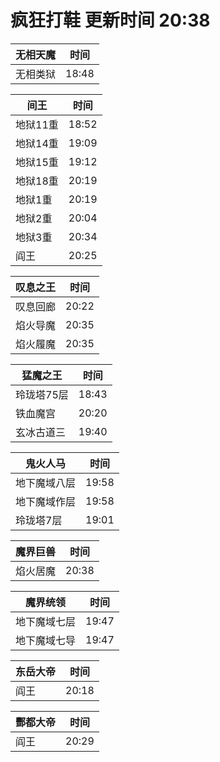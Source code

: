 # 疯狂打鞋 更新时间 20:38

| 无相天魔   | 时间    |
|--------|-------|
| 无相类狱 | 18:48 |

| 间王   | 时间    |
|--------|-------|
| 地狱11重 | 18:52 |
| 地狱14重 | 19:09 |
| 地狱15重 | 19:12 |
| 地狱18重 | 20:19 |
| 地狱1重 | 20:19 |
| 地狱2重 | 20:04 |
| 地狱3重 | 20:34 |
| 阎王 | 20:25 |

| 叹息之王   | 时间    |
|--------|-------|
| 叹息回廊 | 20:22 |
| 焰火导魔 | 20:35 |
| 焰火履魔 | 20:35 |

| 猛魔之王   | 时间    |
|--------|-------|
| 玲珑塔75层 | 18:43 |
| 铁血魔宫 | 20:20 |
| 玄冰古道三 | 19:40 |

| 鬼火人马   | 时间    |
|--------|-------|
| 地下魔域八层 | 19:58 |
| 地下魔域作层 | 19:58 |
| 玲珑塔7层 | 19:01 |

| 魔界巨兽   | 时间    |
|--------|-------|
| 焰火居魔 | 20:38 |

| 魔界统领   | 时间    |
|--------|-------|
| 地下魔域七层 | 19:47 |
| 地下魔域七导 | 19:47 |

| 东岳大帝   | 时间    |
|--------|-------|
| 阎王 | 20:18 |

| 酆都大帝   | 时间    |
|--------|-------|
| 阎王 | 20:29 |